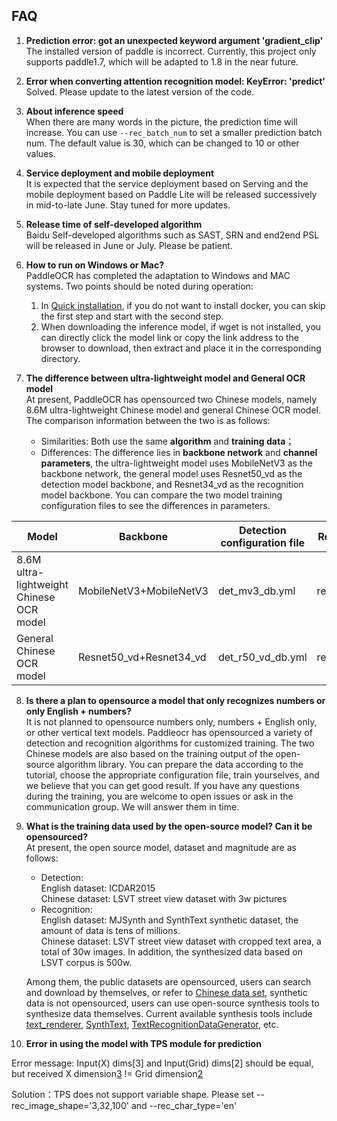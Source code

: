 ## FAQ

1. **Prediction error: got an unexpected keyword argument 'gradient_clip'**  
The installed version of paddle is incorrect. Currently, this project only supports paddle1.7, which will be adapted to 1.8 in the near future.

2. **Error when converting attention recognition model: KeyError: 'predict'**  
Solved. Please update to the latest version of the code.

3. **About inference speed**  
When there are many words in the picture, the prediction time will increase. You can use `--rec_batch_num` to set a smaller prediction batch num. The default value is 30, which can be changed to 10 or other values.

4. **Service deployment and mobile deployment**  
It is expected that the service deployment based on Serving and the mobile deployment based on Paddle Lite will be released successively in mid-to-late June. Stay tuned for more updates.

5. **Release time of self-developed algorithm**  
Baidu Self-developed algorithms such as SAST, SRN and end2end PSL will be released in June or July. Please be patient.

6. **How to run on Windows or Mac?**  
PaddleOCR has completed the adaptation to Windows and MAC systems. Two points should be noted during operation:
    1. In [Quick installation](./installation_en.md), if you do not want to install docker, you can skip the first step and start with the second step.
    2. When downloading the inference model, if wget is not installed, you can directly click the model link or copy the link address to the browser to download, then extract and place it in the corresponding directory.

7. **The difference between ultra-lightweight model and General OCR model**  
At present, PaddleOCR has opensourced two Chinese models, namely 8.6M ultra-lightweight Chinese model and general Chinese OCR model. The comparison information between the two is as follows:
    - Similarities: Both use the same **algorithm** and **training data**；  
    - Differences: The difference lies in **backbone network** and **channel parameters**, the ultra-lightweight model uses MobileNetV3 as the backbone network, the general model uses Resnet50_vd as the detection model backbone, and Resnet34_vd as the recognition model backbone. You can compare the two model training configuration files to see the differences in parameters.

|Model|Backbone|Detection configuration file|Recognition configuration file|
|-|-|-|-|
|8.6M ultra-lightweight Chinese OCR model|MobileNetV3+MobileNetV3|det_mv3_db.yml|rec_chinese_lite_train.yml|
|General Chinese OCR model|Resnet50_vd+Resnet34_vd|det_r50_vd_db.yml|rec_chinese_common_train.yml|

8. **Is there a plan to opensource a model that only recognizes numbers or only English + numbers?**  
It is not planned to opensource numbers only, numbers + English only, or other vertical text models. Paddleocr has opensourced a variety of detection and recognition algorithms for customized training. The two Chinese models are also based on the training output of the open-source algorithm library. You can prepare the data according to the tutorial, choose the appropriate configuration file, train yourselves, and we believe that you can get good result. If you have any questions during the training, you are welcome to open issues or ask in the communication group. We will answer them in time.

9. **What is the training data used by the open-source model? Can it be opensourced?**  
At present, the open source model, dataset and magnitude are as follows:
    - Detection:  
    English dataset: ICDAR2015  
    Chinese dataset: LSVT street view dataset with 3w pictures
    - Recognition:  
    English dataset: MJSynth and SynthText synthetic dataset, the amount of data is tens of millions.  
    Chinese dataset: LSVT street view dataset with cropped text area, a total of 30w images. In addition, the synthesized data based on LSVT corpus is 500w.

    Among them, the public datasets are opensourced, users can search and download by themselves, or refer to [Chinese data set](./datasets_en.md), synthetic data is not opensourced, users can use open-source synthesis tools to synthesize data themselves. Current available synthesis tools include [text_renderer](https://github.com/Sanster/text_renderer), [SynthText](https://github.com/ankush-me/SynthText), [TextRecognitionDataGenerator](https://github.com/Belval/TextRecognitionDataGenerator), etc.

10. **Error in using the model with TPS module for prediction**

Error message: Input(X) dims[3] and Input(Grid) dims[2] should be equal, but received X dimension[3](108) != Grid dimension[2](100)

Solution：TPS does not support variable shape. Please set --rec_image_shape='3,32,100' and --rec_char_type='en'
